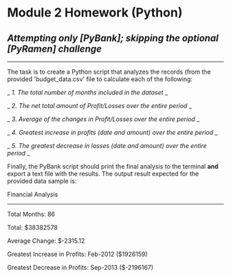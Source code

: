# Module 2 Homework (Python)
## _Attempting only [PyBank]; skipping the optional [PyRamen] challenge_
---
The task is to create a Python script that analyzes the records (from the provided 'budget_data.csv' file to calculate each of the following:

 _ _1. The total number of months included in the dataset_ _
 
 _ _2. The net total amount of Profit/Losses over the entire period_ _
 
 _ _3. Average of the changes in Profit/Losses over the entire period_ _
 
 _ _4. Greatest increase in profits (date and amount) over the entire period_ _
 
 _ _5. The greatest decrease in losses (date and amount) over the entire period_ _
 

Finally, the PyBank script should print the final analysis to the terminal **and** export a text file with the results. The output result expected for the provided data sample is:

  Financial Analysis
  
  ----------------------------
  
  Total Months: 86
  
  Total: $38382578
  
  Average  Change: $-2315.12
  
  Greatest Increase in Profits: Feb-2012 ($1926159)
  
  Greatest Decrease in Profits: Sep-2013 ($-2196167)
  
